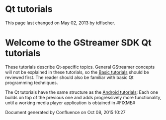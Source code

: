 # Qt tutorials

This page last changed on May 02, 2013 by tdfischer.

# Welcome to the GStreamer SDK Qt tutorials

These tutorials describe Qt-specific topics. General GStreamer concepts
will not be explained in these tutorials, so the [Basic
tutorials](http://docs.gstreamer.com/display/GstSDK/Basic+tutorials) should
be reviewed first. The reader should also be familiar with basic Qt
programming techniques.

The Qt tutorials have the same structure as the [Android
tutorials](Android%2Btutorials.html): Each one builds on top of the
previous one and adds progressively more functionality, until a working
media player application is obtained in \#FIXME\#

Document generated by Confluence on Oct 08, 2015 10:27
